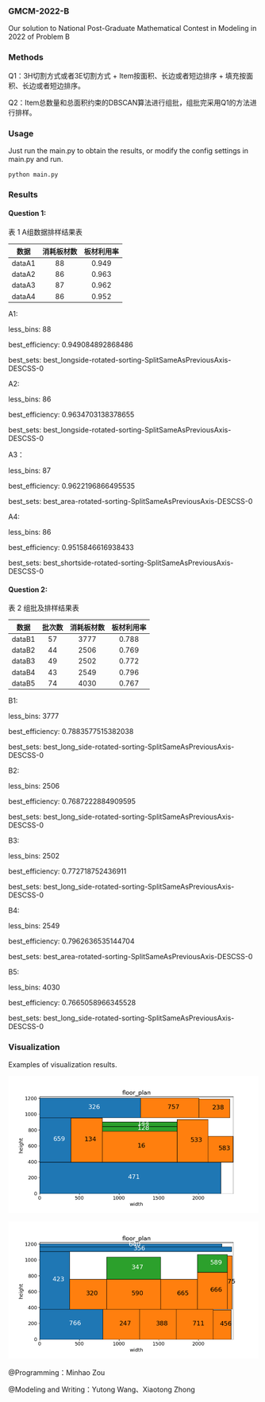 ### GMCM-2022-B
Our solution to National Post-Graduate Mathematical Contest in Modeling in 2022 of Problem B

### Methods

Q1：3H切割方式或者3E切割方式 + Item按面积、长边或者短边排序 + 填充按面积、长边或者短边排序。 

Q2：Item总数量和总面积约束的DBSCAN算法进行组批，组批完采用Q1的方法进行排样。

### Usage

Just run the main.py to obtain the results, or modify the config settings in main.py and run.

```
python main.py
```

### Results

#### Question 1:

表 1 A组数据排样结果表

|  数据  | 消耗板材数 | 板材利用率 |
| :----: | :--------: | :--------: |
| dataA1 |     88     |   0.949    |
| dataA2 |     86     |   0.963    |
| dataA3 |     87     |   0.962    |
| dataA4 |     86     |   0.952    |

A1:

less_bins: 88

best_efficiency: 0.949084892868486

best_sets: best_longside-rotated-sorting-SplitSameAsPreviousAxis-DESCSS-0

 

A2:

less_bins: 86

best_efficiency: 0.9634703138378655

best_sets: best_longside-rotated-sorting-SplitSameAsPreviousAxis-DESCSS-0

 

A3：

less_bins: 87

best_efficiency: 0.9622196866495535

best_sets: best_area-rotated-sorting-SplitSameAsPreviousAxis-DESCSS-0

 

A4:

less_bins: 86

best_efficiency: 0.9515846616938433

best_sets: best_shortside-rotated-sorting-SplitSameAsPreviousAxis-DESCSS-0



#### Question 2:

表 2 组批及排样结果表

|  数据  | 批次数 | 消耗板材数 | 板材利用率 |
| :----: | :----: | :--------: | :--------: |
| dataB1 |   57   |    3777    |   0.788    |
| dataB2 |   44   |    2506    |   0.769    |
| dataB3 |   49   |    2502    |   0.772    |
| dataB4 |   43   |    2549    |   0.796    |
| dataB5 |   74   |    4030    |   0.767    |

B1:

less_bins: 3777

best_efficiency: 0.7883577515382038

best_sets: best_long_side-rotated-sorting-SplitSameAsPreviousAxis-DESCSS-0

 

B2:

less_bins: 2506

best_efficiency: 0.7687222884909595

best_sets: best_long_side-rotated-sorting-SplitSameAsPreviousAxis-DESCSS-0

 

B3:

less_bins: 2502

best_efficiency: 0.772718752436911

best_sets: best_long_side-rotated-sorting-SplitSameAsPreviousAxis-DESCSS-0

 

B4:

less_bins: 2549

best_efficiency: 0.7962636535144704

best_sets: best_area-rotated-sorting-SplitSameAsPreviousAxis-DESCSS-0

 

B5:

less_bins: 4030

best_efficiency: 0.7665058966345528

best_sets: best_long_side-rotated-sorting-SplitSameAsPreviousAxis-DESCSS-0



### Visualization

Examples of visualization results.

![floor_plan_YW10-0218S_0_65](pic/floor_plan_YW10-0218S_0_65.png)

![floor_plan_YW10-0218S_0_69](pic/floor_plan_YW10-0218S_0_69.png)

@Programming：Minhao Zou

@Modeling and Writing：Yutong Wang、Xiaotong Zhong